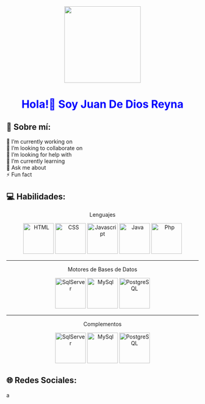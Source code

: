 <div align="center">
  <img src="https://media.giphy.com/media/bcKmIWkUMCjVm/giphy.gif" width="200" />
</div>

<h1 align="center" style="color:blue">Hola!👋 Soy Juan De Dios Reyna</h1>

## 💫 Sobre mí:
🔭 I’m currently working on<br>👯 I’m looking to collaborate on<br>🤝 I’m looking for help with<br>🌱 I’m currently learning<br>💬 Ask me about<br>⚡ Fun fact

## 💻 Habilidades:
<div>
  <p align="center">Lenguajes<p>
  <p align="center">
    <img src="https://github.com/juandedios-reyna/juandedios-reyna/blob/main/assets/html-5.png" alt="HTML" width="80" height="80"/>
    <img src="https://raw.githubusercontent.com/juandedios-reyna/juandedios-reyna/main/assets/css-3.png" alt="CSS" width="80" height="80"/>
    <img src="https://raw.githubusercontent.com/juandedios-reyna/juandedios-reyna/main/assets/js.png" alt="Javascript" width="80" height="80"/>
    <img src="https://raw.githubusercontent.com/juandedios-reyna/juandedios-reyna/main/assets/java.png" alt="Java" width="80" height="80"/>
    <img src="https://raw.githubusercontent.com/juandedios-reyna/juandedios-reyna/main/assets/php.png" alt="Php" width="80" height="80"/>
  </p>
</div>

<hr>

<div>
  <p align="center">Motores de Bases de Datos<p>
  <p align="center">
    <img src="https://raw.githubusercontent.com/juandedios-reyna/juandedios-reyna/main/assets/sql-server.png" alt="SqlServer" width="80" height="80"/>
    <img src="https://raw.githubusercontent.com/juandedios-reyna/juandedios-reyna/main/assets/mysql.png" alt="MySql" width="80" height="80"/>
    <img src="https://raw.githubusercontent.com/juandedios-reyna/juandedios-reyna/main/assets/postgresql.png" alt="PostgreSQL" width="80" height="80"/>
  </p>
</div>

<hr>

<div>
  <p align="center">Complementos<p>
  <p align="center">
    <img src="https://raw.githubusercontent.com/juandedios-reyna/juandedios-reyna/main/assets/sql-server.png" alt="SqlServer" width="80" height="80"/>
    <img src="https://raw.githubusercontent.com/juandedios-reyna/juandedios-reyna/main/assets/mysql.png" alt="MySql" width="80" height="80"/>
    <img src="https://raw.githubusercontent.com/juandedios-reyna/juandedios-reyna/main/assets/postgresql.png" alt="PostgreSQL" width="80" height="80"/>
  </p>
</div>



## 🌐 Redes Sociales:
<p>a</p>

